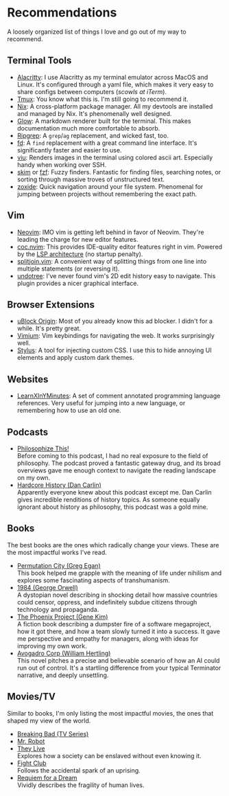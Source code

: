 # Recommendations
A loosely organized list of things I love and go out of my way to recommend.

## Terminal Tools
- [Alacritty](https://github.com/alacritty/alacritty): I use Alacritty as my
  terminal emulator across MacOS and Linux. It's configured through a yaml
  file, which makes it very easy to share configs between computers (*scowls
  at iTerm*).
- [Tmux](https://github.com/tmux/tmux): You know what this is. I'm still going
  to recommend it.
- [Nix](https://nixos.org/): A cross-platform package manager. All my devtools
  are installed and managed by Nix. It's phenomenally well designed.
- [Glow](https://github.com/charmbracelet/glow): A markdown renderer built for
  the terminal. This makes documentation much more comfortable to absorb.
- [Ripgrep](https://github.com/BurntSushi/ripgrep): A `grep`/`ag` replacement,
  and wicked fast, too.
- [fd](https://github.com/sharkdp/fd): A `find` replacement with a great
  command line interface. It's significantly faster and easier to use.
- [viu](https://github.com/atanunq/viu): Renders images in the terminal using
  colored ascii art. Especially handy when working over SSH.
- [skim](https://github.com/lotabout/skim) or
  [fzf](https://github.com/lotabout/skim): Fuzzy finders. Fantastic for
  finding files, searching notes, or sorting through massive troves of
  unstructured text.
- [zoxide](https://github.com/ajeetdsouza/zoxide): Quick navigation around
  your file system. Phenomenal for jumping between projects without
  remembering the exact path.

## Vim
- [Neovim](https://github.com/neovim/neovim/): IMO vim is getting left behind
  in favor of Neovim. They're leading the charge for new editor features.
- [coc.nvim](https://github.com/neoclide/coc.nvim): This provides IDE-quality
  editor features right in vim. Powered by the [LSP
  architecture](https://microsoft.github.io/language-server-protocol/) (no
  startup penalty).
- [splitjoin.vim](https://github.com/AndrewRadev/splitjoin.vim): A convenient
  way of splitting things from one line into multiple statements (or reversing
  it).
- [undotree](https://github.com/mbbill/undotree): I've never found vim's 2D
  edit history easy to navigate. This plugin provides a nicer graphical
  interface.

## Browser Extensions
- [uBlock Origin](https://ublockorigin.com/): Most of you already know this ad
  blocker. I didn't for a while. It's pretty great.
- [Vimium](https://github.com/philc/vimium): Vim keybindings for navigating
  the web. It works surprisingly well.
- [Stylus](https://github.com/openstyles/stylus/): A tool for injecting custom
  CSS. I use this to hide annoying UI elements and apply custom dark themes.

## Websites
- [LearnXInYMinutes](https://learnxinyminutes.com/): A set of comment
  annotated programming language references. Very useful for jumping into
  a new language, or remembering how to use an old one.

## Podcasts
- [Philosophize This!](https://www.philosophizethis.org/)<br />
  Before coming to this podcast, I had no real exposure to the field of
  philosophy. The podcast proved a fantastic gateway drug, and its broad
  overviews gave me enough context to navigate the reading landscape on my
  own.
- [Hardcore History (Dan Carlin)](https://www.dancarlin.com/hardcore-history-series/)<br />
  Apparently everyone knew about this podcast except me. Dan Carlin gives
  incredible renditions of history topics. As someone equally ignorant about
  history as philosophy, this podcast was a gold mine.

## Books
The best books are the ones which radically change your views. These are the
most impactful works I've read.

- [Permutation City (Greg Egan)](https://en.wikipedia.org/wiki/Permutation_City)<br />
  This book helped me grapple with the meaning of life under nihilism and
  explores some fascinating aspects of transhumanism.
- [1984 (George Orwell)](https://en.wikipedia.org/wiki/Nineteen_Eighty-Four)<br />
  A dystopian novel describing in shocking detail how massive countries could
  censor, oppress, and indefinitely subdue citizens through technology and
  propaganda.
- [The Phoenix Project (Gene Kim)](https://www.barnesandnoble.com/w/the-phoenix-project-gene-kim/1115141434)<br />
  A fiction book describing a dumpster fire of a software megaproject, how it
  got there, and how a team slowly turned it into a success. It gave me
  perspective and empathy for managers, along with ideas for improving my own
  work.
- [Avogadro Corp (William Hertling)](http://avogadrocorp.com/)<br />
  This novel pitches a precise and believable scenario of how an AI could run
  out of control. It's a startling difference from your typical Terminator
  narrative, and deeply unsettling.

## Movies/TV
Similar to books, I'm only listing the most impactful movies, the ones that
shaped my view of the world.

- [Breaking Bad (TV Series)](https://www.imdb.com/title/tt0903747/)
- [Mr. Robot](https://www.imdb.com/title/tt4158110/)
- [They Live](https://www.imdb.com/title/tt0096256/)<br />
  Explores how a society can be enslaved without even knowing it.
- [Fight Club](https://www.imdb.com/title/tt0137523/)<br />
  Follows the accidental spark of an uprising.
- [Requiem for a Dream](https://www.imdb.com/title/tt0180093/)<br />
  Vividly describes the fragility of human lives.
